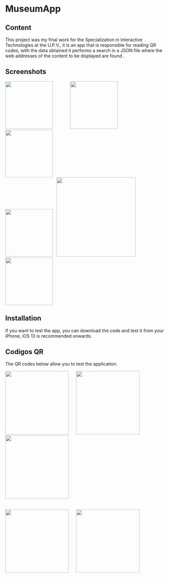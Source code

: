 # MuseumApp


## Content

This project was my final work for the Specialization in Interactive Technologies at the U.P.V., it is an app that is responsible for reading QR codes, with the data obtained it performs a search in a JSON file where the web addresses of the content to be displayed are found .


## Screenshots

<p>
  <img src="https://filedn.eu/lUfpa3BpLa45XCcSIQyWRHF/WWW/FilesProjects/XCodeMuseumApp/screenShots/001.png" width="150">&nbsp;&nbsp;&nbsp;&nbsp;&nbsp;&nbsp;&nbsp;&nbsp;&nbsp;&nbsp;&nbsp;&nbsp;&nbsp;
  <img src="https://filedn.eu/lUfpa3BpLa45XCcSIQyWRHF/WWW/FilesProjects/XCodeMuseumApp/screenShots/002.png" width="150">&nbsp;&nbsp;&nbsp;&nbsp;&nbsp;&nbsp;&nbsp;&nbsp;&nbsp;&nbsp;&nbsp;&nbsp;&nbsp;
  <img src="https://filedn.eu/lUfpa3BpLa45XCcSIQyWRHF/WWW/FilesProjects/XCodeMuseumApp/screenShots/003.png" width="150"><BR>
  <img src="https://filedn.eu/lUfpa3BpLa45XCcSIQyWRHF/WWW/FilesProjects/XCodeMuseumApp/screenShots/004.png" width="150">&nbsp;&nbsp;
  <img src="https://filedn.eu/lUfpa3BpLa45XCcSIQyWRHF/WWW/FilesProjects/XCodeMuseumApp/screenShots/005.png" width="250">&nbsp;&nbsp;
  <img src="https://filedn.eu/lUfpa3BpLa45XCcSIQyWRHF/WWW/FilesProjects/XCodeMuseumApp/screenShots/006.png" width="150">
</p>

## Installation
If you want to test the app, you can download the code and test it from your iPhone, iOS 13 is recommended onwards.

## Codigos QR

The QR codes below allow you to test the application.

<p>
  <img src="https://filedn.eu/lUfpa3BpLa45XCcSIQyWRHF/WWW/FilesProjects/XCodeMuseumApp/QRs/PSP.png" width="200">&nbsp;&nbsp;&nbsp;&nbsp;&nbsp;
  <img src="https://filedn.eu/lUfpa3BpLa45XCcSIQyWRHF/WWW/FilesProjects/XCodeMuseumApp/QRs/NES.png" width="200">&nbsp;&nbsp;&nbsp;&nbsp;&nbsp;
  <img src="https://filedn.eu/lUfpa3BpLa45XCcSIQyWRHF/WWW/FilesProjects/XCodeMuseumApp/QRs/SEGA.png" width="200"><BR><BR><BR>
  <img src="https://filedn.eu/lUfpa3BpLa45XCcSIQyWRHF/WWW/FilesProjects/XCodeMuseumApp/QRs/iMacG3.png" width="200">&nbsp;&nbsp;&nbsp;&nbsp;&nbsp;
  <img src="https://filedn.eu/lUfpa3BpLa45XCcSIQyWRHF/WWW/FilesProjects/XCodeMuseumApp/QRs/MS-DOS6.22.png" width="200">
</p>

